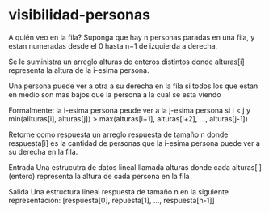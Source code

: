 # visibilidad-personas
A quién veo en la fila?
Suponga que hay n
 personas paradas en una fila, y estan numeradas desde el 0
 hasta n−1
 de izquierda a derecha.


Se le suministra un arreglo alturas de enteros distintos donde alturas[i] representa la altura de la i-esima persona.


Una persona puede ver a otra a su derecha en la fila si todos los que estan en medio son mas bajos que la persona a la cual se esta viendo


Formalmente: la i-esima persona peude ver a la j-esima persona si i < j y min(allturas[i], alturas[j]) > max(alturas[i+1], alturas[i+2], ..., alturas[j-1])


Retorne como respuesta un arreglo respuesta de tamaño n
 donde respuesta[i] es la cantidad de personas que la i-esima persona puede ver a su derecha en la fila.

Entrada
Una estrucutra de datos lineal llamada alturas donde cada alturas[i] (entero) representa la altura de cada persona en la fila


Salida
Una estructura lineal respuesta de tamaño n
 en la siguiente representación: [respuesta[0], repuesta[1], ..., respuesta[n-1]]
